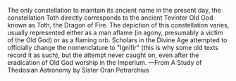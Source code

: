 The only constellation to maintain its ancient name in the present day, the constellation Toth directly corresponds to the ancient Tevinter Old God known as Toth, the Dragon of Fire. The depiction of this constellation varies, usually represented either as a man aflame (in agony, presumably a victim of the Old God) or as a flaming orb. Scholars in the Divine Age attempted to officially change the nomenclature to "Ignifir" (this is why some old texts record it as such), but the attempt never caught on, even after the eradication of Old God worship in the Imperium.
—From A Study of Thedosian Astronomy by Sister Oran Petrarchius
